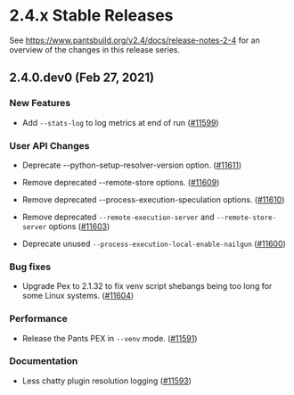 # 2.4.x Stable Releases

See https://www.pantsbuild.org/v2.4/docs/release-notes-2-4 for an overview of the changes in this release series.

## 2.4.0.dev0 (Feb 27, 2021)

### New Features

* Add `--stats-log` to log metrics at end of run ([#11599](https://github.com/pantsbuild/pants/pull/11599))

### User API Changes

* Deprecate --python-setup-resolver-version option. ([#11611](https://github.com/pantsbuild/pants/pull/11611))

* Remove deprecated --remote-store options. ([#11609](https://github.com/pantsbuild/pants/pull/11609))

* Remove deprecated --process-execution-speculation options. ([#11610](https://github.com/pantsbuild/pants/pull/11610))

* Remove deprecated `--remote-execution-server` and `--remote-store-server` options ([#11603](https://github.com/pantsbuild/pants/pull/11603))

* Deprecate unused `--process-execution-local-enable-nailgun` ([#11600](https://github.com/pantsbuild/pants/pull/11600))

### Bug fixes

* Upgrade Pex to 2.1.32 to fix venv script shebangs being too long for some Linux systems. ([#11604](https://github.com/pantsbuild/pants/pull/11604))

### Performance

* Release the Pants PEX in `--venv` mode. ([#11591](https://github.com/pantsbuild/pants/pull/11591))

### Documentation

* Less chatty plugin resolution logging ([#11593](https://github.com/pantsbuild/pants/pull/11593))

